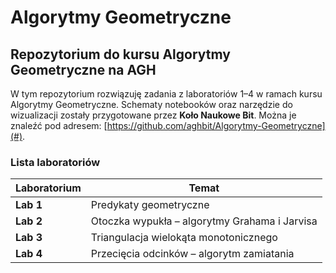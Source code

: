 # **Algorytmy Geometryczne**  

## **Repozytorium do kursu Algorytmy Geometryczne na AGH**

W tym repozytorium rozwiązuję zadania z laboratoriów 1–4 w ramach kursu Algorytmy Geometryczne. Schematy notebooków oraz narzędzie do wizualizacji zostały przygotowane przez **Koło Naukowe Bit**. Można je znaleźć pod adresem: [https://github.com/aghbit/Algorytmy-Geometryczne](#).  

### **Lista laboratoriów**  

| Laboratorium | Temat |
|-------------|---------------------------------|
| **Lab 1**   | Predykaty geometryczne                 
| **Lab 2**   | Otoczka wypukła – algorytmy Grahama i Jarvisa
| **Lab 3**   | Triangulacja wielokąta monotonicznego
| **Lab 4**   | Przecięcia odcinków – algorytm zamiatania

